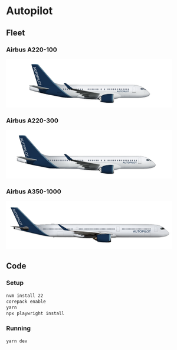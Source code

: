 # Autopilot

## Fleet

### Airbus A220-100

![Alt text](assets/A220-100.png?raw=true "A220-100")

### Airbus A220-300

![Alt text](assets/A220-300.png?raw=true "A220-300")

### Airbus A350-1000

![Alt text](assets/A350-1000.png?raw=true "A350-1000")

## Code

### Setup

```shell
nvm install 22
corepack enable
yarn
npx playwright install
```

### Running

```shell
yarn dev
```